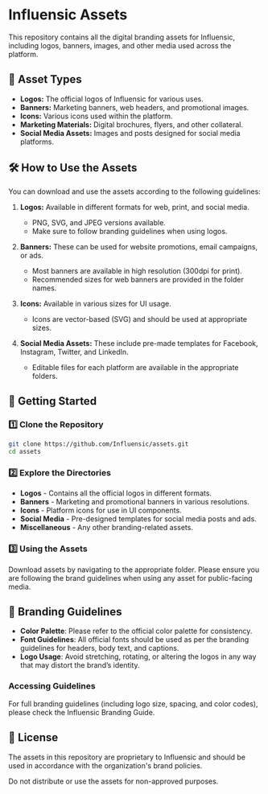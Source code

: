 # Influensic Assets

This repository contains all the digital branding assets for Influensic, including logos, banners, images, and other media used across the platform.

## 📂 Asset Types

- **Logos:** The official logos of Influensic for various uses.
- **Banners:** Marketing banners, web headers, and promotional images.
- **Icons:** Various icons used within the platform.
- **Marketing Materials:** Digital brochures, flyers, and other collateral.
- **Social Media Assets:** Images and posts designed for social media platforms.

## 🛠️ How to Use the Assets

You can download and use the assets according to the following guidelines:

1. **Logos:** Available in different formats for web, print, and social media.

   - PNG, SVG, and JPEG versions available.
   - Make sure to follow branding guidelines when using logos.

2. **Banners:** These can be used for website promotions, email campaigns, or ads.

   - Most banners are available in high resolution (300dpi for print).
   - Recommended sizes for web banners are provided in the folder names.

3. **Icons:** Available in various sizes for UI usage.

   - Icons are vector-based (SVG) and should be used at appropriate sizes.

4. **Social Media Assets:** These include pre-made templates for Facebook, Instagram, Twitter, and LinkedIn.
   - Editable files for each platform are available in the appropriate folders.

## 🚀 Getting Started

### 1️⃣ Clone the Repository

```sh
git clone https://github.com/Influensic/assets.git
cd assets
```

### 2️⃣ Explore the Directories

- **Logos** - Contains all the official logos in different formats.
- **Banners** - Marketing and promotional banners in various resolutions.
- **Icons** - Platform icons for use in UI components.
- **Social Media** - Pre-designed templates for social media posts and ads.
- **Miscellaneous** - Any other branding-related assets.

### 3️⃣ Using the Assets

Download assets by navigating to the appropriate folder.
Please ensure you are following the brand guidelines when using any asset for public-facing media.

## 🎨 Branding Guidelines

- **Color Palette**: Please refer to the official color palette for consistency.
- **Font Guidelines**: All official fonts should be used as per the branding guidelines for headers, body text, and captions.
- **Logo Usage**: Avoid stretching, rotating, or altering the logos in any way that may distort the brand’s identity.

### Accessing Guidelines
For full branding guidelines (including logo size, spacing, and color codes), please check the Influensic Branding Guide.

## 🔐 License
The assets in this repository are proprietary to Influensic and should be used in accordance with the organization's brand policies.

Do not distribute or use the assets for non-approved purposes.
